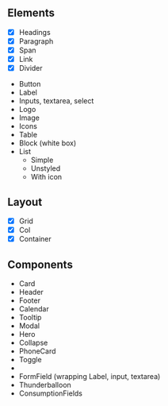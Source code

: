 ## Elements
- [x] Headings
- [x] Paragraph
- [x] Span
- [x] Link
- [x] Divider
- Button
- Label
- Inputs, textarea, select
- Logo
- Image
- Icons
- Table
- Block (white box)
- List
  - Simple
  - Unstyled
  - With icon

## Layout
- [x] Grid
- [x] Col
- [x] Container

## Components
- Card
- Header
- Footer
- Calendar
- Tooltip
- Modal
- Hero
- Collapse
- PhoneCard
- Toggle
- 
- FormField (wrapping Label, input, textarea)
- Thunderballoon
- ConsumptionFields
